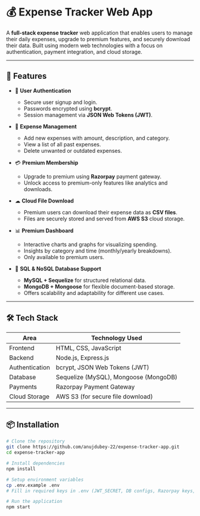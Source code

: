 # 💰 Expense Tracker Web App

A **full-stack expense tracker** web application that enables users to manage their daily expenses, upgrade to premium features, and securely download their data. Built using modern web technologies with a focus on authentication, payment integration, and cloud storage.

---

## 🚀 Features

- 🔐 **User Authentication**
  - Secure user signup and login.
  - Passwords encrypted using **bcrypt**.
  - Session management via **JSON Web Tokens (JWT)**.

- 💸 **Expense Management**
  - Add new expenses with amount, description, and category.
  - View a list of all past expenses.
  - Delete unwanted or outdated expenses.

- 💳 **Premium Membership**
  - Upgrade to premium using **Razorpay** payment gateway.
  - Unlock access to premium-only features like analytics and downloads.

- ☁ **Cloud File Download**
  - Premium users can download their expense data as **CSV files**.
  - Files are securely stored and served from **AWS S3** cloud storage.

- 📊 **Premium Dashboard**
  - Interactive charts and graphs for visualizing spending.
  - Insights by category and time (monthly/yearly breakdowns).
  - Only available to premium users.

- 🧾 **SQL & NoSQL Database Support**
  - **MySQL + Sequelize** for structured relational data.
  - **MongoDB + Mongoose** for flexible document-based storage.
  - Offers scalability and adaptability for different use cases.


---

## 🛠 Tech Stack

| Area            | Technology Used                           |
|-----------------|--------------------------------------------|
| Frontend        | HTML, CSS, JavaScript                      |
| Backend         | Node.js, Express.js                        |
| Authentication  | bcrypt, JSON Web Tokens (JWT)              |
| Database        | Sequelize (MySQL), Mongoose (MongoDB) |
| Payments        | Razorpay Payment Gateway                   |
| Cloud Storage   | AWS S3 (for secure file download)          |

---

## 📦 Installation

```bash
# Clone the repository
git clone https://github.com/anujdubey-22/expense-tracker-app.git
cd expense-tracker-app

# Install dependencies
npm install

# Setup environment variables
cp .env.example .env
# Fill in required keys in .env (JWT_SECRET, DB configs, Razorpay keys, AWS keys, etc.)

# Run the application
npm start
